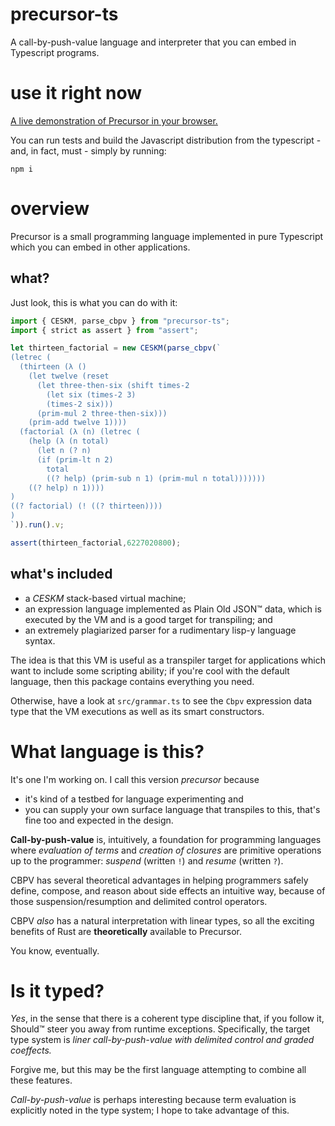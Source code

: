 # precursor-ts

A call-by-push-value language and interpreter that you can embed in Typescript
programs.

# use it right now

[A live demonstration of Precursor in your browser.](https://niltag.net/code/precursor)

You can run tests and build the Javascript distribution from the typescript -
and, in fact, must - simply by running:

```
npm i
```

# overview

Precursor is a small programming language implemented in pure Typescript which
you can embed in other applications.

## what?

Just look, this is what you can do with it:

```javascript
import { CESKM, parse_cbpv } from "precursor-ts";
import { strict as assert } from "assert";

let thirteen_factorial = new CESKM(parse_cbpv(`
(letrec (
  (thirteen (λ ()
    (let twelve (reset
      (let three-then-six (shift times-2
        (let six (times-2 3)
        (times-2 six)))
      (prim-mul 2 three-then-six)))
    (prim-add twelve 1))))
  (factorial (λ (n) (letrec (
    (help (λ (n total)
      (let n (? n)
      (if (prim-lt n 2)
        total
        ((? help) (prim-sub n 1) (prim-mul n total)))))))
    ((? help) n 1))))
)
((? factorial) (! ((? thirteen))))
)
`)).run().v;

assert(thirteen_factorial,6227020800);
```

## what's included

- a *CESKM* stack-based virtual machine;
- an expression language implemented as Plain Old JSON™ data, which is executed
  by the VM and is a good target for transpiling; and
- an extremely plagiarized parser for a rudimentary lisp-y language syntax.

The idea is that this VM is useful as a transpiler target for applications
which want to include some scripting ability; if you're cool with the default
language, then this package contains everything you need.

Otherwise, have a look at `src/grammar.ts` to see the `Cbpv` expression data
type that the VM executions as well as its smart constructors.

# What language is this?

It's one I'm working on.
I call this version *precursor* because

- it's kind of a testbed for language experimenting and
- you can supply your own surface language that transpiles to this, that's fine
  too and expected in the design.

**Call-by-push-value** is, intuitively, a foundation for programming languages
where *evaluation of terms* and *creation of closures* are primitive operations
up to the programmer: *suspend* (written `!`) and *resume* (written `?`).

CBPV has several theoretical advantages in helping programmers safely define,
compose, and reason about side effects an intuitive way, because of
those suspension/resumption and delimited control operators.

CBPV *also* has a natural interpretation with linear types, so all the exciting
benefits of Rust are **theoretically** available to Precursor.

You know, eventually.

# Is it typed?

*Yes*, in the sense that there is a coherent type discipline that, if you
follow it, Should™ steer you away from runtime exceptions.
Specifically, the target type system is *liner call-by-push-value with
delimited control and graded coeffects.*

Forgive me, but this may be the first language attempting to combine all these
features.

*Call-by-push-value* is perhaps interesting because term evaluation is
explicitly noted in the type system; I hope to take advantage of this.

